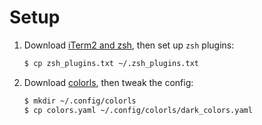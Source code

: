 # Setup

1. Download [iTerm2 and zsh](https://medium.com/ayuth/iterm2-zsh-oh-my-zsh-the-most-power-full-of-terminal-on-macos-bdb2823fb04c), then set up `zsh` plugins:
	```sh
	$ cp zsh_plugins.txt ~/.zsh_plugins.txt
	```
3. Download [colorls](https://github.com/athityakumar/colorls#installation), then tweak the config:
	```sh
	$ mkdir ~/.config/colorls
	$ cp colors.yaml ~/.config/colorls/dark_colors.yaml
	```

